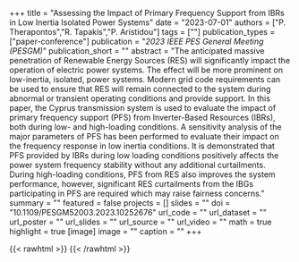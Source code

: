 +++
title = "Assessing the Impact of Primary Frequency Support from IBRs in Low Inertia Isolated Power Systems"
date = "2023-07-01"
authors = ["P. Therapontos","R. Tapakis","P. Aristidou"]
tags = [""]
publication_types = ["paper-conference"]
publication = "_2023 IEEE PES General Meeting (PESGM)_"
publication_short = ""
abstract = "The anticipated massive penetration of Renewable Energy Sources (RES) will significantly impact the operation of electric power systems. The effect will be more prominent on low-inertia, isolated, power systems. Modern grid code requirements can be used to ensure that RES will remain connected to the system during abnormal or transient operating conditions and provide support. In this paper, the Cyprus transmission system is used to evaluate the impact of primary frequency support (PFS) from Inverter-Based Resources (IBRs), both during low- and high-loading conditions. A sensitivity analysis of the major parameters of PFS has been performed to evaluate their impact on the frequency response in low inertia conditions. It is demonstrated that PFS provided by IBRs during low loading conditions positively affects the power system frequency stability without any additional curtailments. During high-loading conditions, PFS from RES also improves the system performance, however, significant RES curtailments from the IBGs participating in PFS are required which may raise fairness concerns."
summary = ""
featured = false
projects = []
slides = ""
doi = "10.1109/PESGM52003.2023.10252676"
url_code = ""
url_dataset = ""
url_poster = ""
url_slides = ""
url_source = ""
url_video = ""
math = true
highlight = true
[image]
image = ""
caption = ""
+++

{{< rawhtml >}}
<a href="https://plu.mx/plum/a/?doi=10.1109/PESGM52003.2023.10252676" class="plumx-details"></a>
{{< /rawhtml >}}
